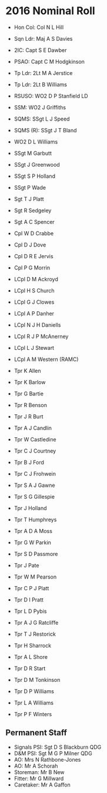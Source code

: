 # 2016 Nominal Roll

* Hon Col: Col N L Hill
* Sqn Ldr: Maj A S Davies
* 2IC: Capt S E Dawber
* PSAO: Capt C M Hodgkinson
* Tp Ldr: 2Lt M A Jerstice
* Tp Ldr: 2Lt B Williams
* RSUSO: WO2 D P Stanfield LD
* SSM: WO2 J Griffiths
* SQMS: SSgt L J Speed
* SQMS (R): SSgt J T Bland

* WO2 D L Williams
* SSgt M Garbutt
* SSgt J Greenwood
* SSgt S P Holland
* SSgt P Wade
* Sgt T J Platt
* Sgt R Sedgeley
* Sgt A C Spencer
* Cpl W D Crabbe
* Cpl D J Dove
* Cpl D R E Jervis
* Cpl P G Morrin
* LCpl D M Ackroyd
* LCpl H S Church
* LCpl G J Clowes
* LCpl A P Danher
* LCpl N J H Daniells
* LCpl R J P McAnerney
* LCpl L J Stewart
* LCpl A M Western (RAMC)
* Tpr K Allen
* Tpr K Barlow
* Tpr G Bartie
* Tpr R Benson
* Tpr J R Burt
* Tpr A J Candlin
* Tpr W Castledine
* Tpr C J Courtney
* Tpr B J Ford
* Tpr C J Frohwein
* Tpr S A J Gawne
* Tpr S G Gillespie
* Tpr J Holland
* Tpr T Humphreys
* Tpr A D A Moss
* Tpr G W Parkin
* Tpr S D Passmore
* Tpr J Pate
* Tpr W M Pearson
* Tpr C P J Platt
* Tpr D I Pratt
* Tpr L D Pybis
* Tpr A J G Ratcliffe
* Tpr T J Restorick
* Tpr H Sharrock
* Tpr A L Shore
* Tpr D R Start
* Tpr D M Tonkinson
* Tpr D P Williams
* Tpr L A Williams
* Tpr P F Winters

## Permanent Staff

* Signals PSI: Sgt D S Blackburn QDG
* D&M PSI: Sgt M G P Milner QDG
* AO: Mrs N Rathbone-Jones
* AO: Mr A Schorah
* Storeman: Mr B New
* Fitter: Mr G Millward
* Caretaker: Mr A Gaffon
